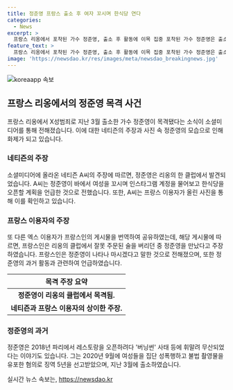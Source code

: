 ```yaml
---
title: 정준영 프랑스 출소 후 여자 꼬시며 한식당 연다
categories:
  - News
excerpt: >
  프랑스 리옹에서 포착된 가수 정준영, 출소 후 활동에 이목 집중 포착된 가수 정준영은 출소 후 프랑스 리옹 클럽에서 목격됐다. 네티즌 A씨가 포스팅한 사진과 글에 따르면, 정준영은 한식당 개업 등 다양한 활동을 준비 중인 것으로 보인다. 이에 더해, 프랑스 이용자가 전한 정준영 관련 에피소드도 눈길을 끈다. 정준영은 2018년 파리 레스토랑 무산과 혐의로 인한 징역 5년 등을 보도하여 이목을 집중시키고 있다.
feature_text: >
  프랑스 리옹에서 포착된 가수 정준영, 출소 후 활동에 이목 집중 포착된 가수 정준영은 출소 후 프랑스 리옹 클럽에서 목격됐다. 네티즌 A씨가 포스팅한 사진과 글에 따르면, 정준영은 한식당 개업 등 다양한 활동을 준비 중인 것으로 보인다. 이에 더해, 프랑스 이용자가 전한 정준영 관련 에피소드도 눈길을 끈다. 정준영은 2018년 파리 레스토랑 무산과 혐의로 인한 징역 5년 등을 보도하여 이목을 집중시키고 있다.
image: 'https://newsdao.kr/res/images/meta/newsdao_breakingnews.jpg'
---
```


<p><img src="https://newsdao.kr/res/images/meta/newsdao_breakingnews.jpg" alt="koreaapp 속보" /></p>

<h2 data-ke-size="size26">프랑스 리옹에서의 정준영 목격 사건</h2>

<p data-ke-size="size16">프랑스 리옹에서 X성범죄로 지난 3월 출소한 가수 정준영이 목격됐다는 소식이 소셜미디어를 통해 전해졌습니다. 이에 대한 네티즌의 주장과 사진 속 정준영의 모습으로 인해 화제가 되고 있습니다.</p>

<h3>네티즌의 주장</h3>

<p data-ke-size="size16">소셜미디어에 올라온 네티즌 A씨의 주장에 따르면, 정준영은 리옹의 한 클럽에서 발견되었습니다. A씨는 정준영이 바에서 여성을 꼬시며 인스타그램 계정을 물어보고 한식당을 오픈할 계획을 언급한 것으로 전했습니다. 또한, A씨는 프랑스 이용자가 올린 사진을 통해 이를 확인하고 있습니다.</p>

<h3>프랑스 이용자의 주장</h3>

<p data-ke-size="size16">또 다른 엑스 이용자가 프랑스인의 게시물을 번역하여 공유하였는데, 해당 게시물에 따르면, 프랑스인은 리옹의 클럽에서 잘못 주문된 술을 버리던 중 정준영을 만났다고 주장하였습니다. 프랑스인은 정준영이 나타나 마시겠다고 말한 것으로 전해졌으며, 또한 정준영의 과거 활동과 관련하여 언급하였습니다.</p>

<table>
  <thead>
    <tr>
      <th style="text-align: center;">목격 주장 요약</th>
    </tr>
  </thead>
  <tbody>
    <tr>
      <td style="text-align: center; height: 17px;"><b>정준영이 리옹의 클럽에서 목격됨.</b></td>
    </tr>
    <tr>
      <td style="text-align: center; height: 17px;"><b>네티즌과 프랑스 이용자의 상이한 주장.</b></td>
    </tr>
  </tbody>
</table>

<h3>정준영의 과거</h3>

<p data-ke-size="size16">정준영은 2018년 파리에서 레스토랑을 오픈하려다 '버닝썬' 사태 등에 휘말려 무산되었다는 이야기도 있습니다. 그는 2020년 9월에 여성들을 집단 성폭행하고 불법 촬영물을 유포한 혐의로 징역 5년을 선고받았으며, 지난 3월에 출소하였습니다.</p>
실시간 뉴스 속보는, <a href="https://newsdao.kr" rel="dofollow">https://newsdao.kr</a>


